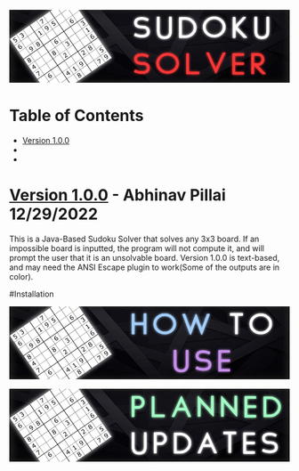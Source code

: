 ![alt text](https://github.com/NavPilDev/Sudoku-Solver/blob/main/SudokuSolverBanners/SudokuSolverBanner.jpg?raw=true)
# Table of Contents
* [Version 1.0.0](#Version1.0.0)
* 
*
# <ins>Version 1.0.0</ins><a name="Version1.0.0"></a> - Abhinav Pillai 12/29/2022 
This is a Java-Based Sudoku Solver that solves any 3x3 board. If an impossible board is inputted, the program will not compute it, and will prompt the user that it is an unsolvable board. Version 1.0.0 is text-based, and may need the ANSI Escape plugin to work(Some of the outputs are in color).

#Installation


![alt text](https://github.com/NavPilDev/Sudoku-Solver/blob/main/SudokuSolverBanners/HowToUseBanner.jpg?raw=true)

![alt text](https://github.com/NavPilDev/Sudoku-Solver/blob/main/SudokuSolverBanners/PlannedUpdates.jpg?raw=true)
